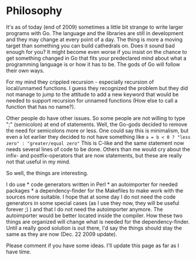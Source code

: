 # Philosophy

It's as of today (end of 2009) sometimes a little bit strange to write larger programs with Go. The language and the libraries are still in development and they may change at every point of a day. The thing is more a moving target than something you can build cathedrals on. Does it sound bad enough for you? It might become even worse if you insist on the chance to get something changed in Go that fits your predeclared mind about what a programming language is or how it has to be. The gods of Go will follow their own ways.

For my mind they crippled recursion - especially recursion of local/unnamed functions. I guess they recognized the problem but they did not manage to jump to the attitude to add a new keyword that would be needed to support recursion for unnamed functions (How else to call a function that has no name?).

Other people do have other issues. So some people are not willing to type ";" (semicolon) at end of statements. Well, the Go-gods decided to remove the need for semicolons more or less. One could say this is minimalism, but even a lot earlier they decided to not have something like `a = b < 0 ? "less zero" : "greater/equal zero"` This is C-like and the same statement now needs several lines of code to be done. Others than me would cry about the infix- and postfix-operators that are now statements, but these are really not that useful in my mind.

So well, the things are interesting.

I do use * code generators written in Perl * an autoimporter for needed packages * a dependency-finder for the Makefiles to make work with the sources more suitable. I hope that at some day I do not need the code generators in some special cases (as I use they now, they will be useful forever ;) ) and that I do not need the autoimporter anymore. The autoimporter would be better located inside the compiler. How these two things are organized will change what is needed for the dependency-finder. Until a really good solution is out there, I'd say the things should stay the same as they are now (Dec. 22 2009 update).

Please comment if you have some ideas. I'll update this page as far as I have time.